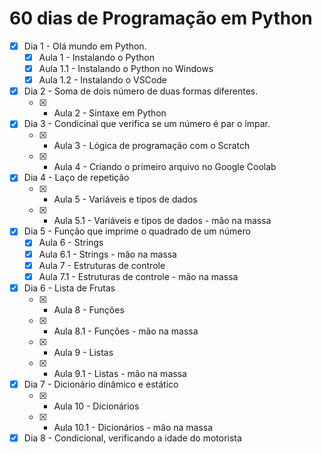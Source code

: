 # 60 dias de Programação em Python

- [x] Dia 1 - Olá mundo em Python.
  - [x] Aula 1 - Instalando o Python
  - [x] Aula 1.1 - Instalando o Python no Windows
  - [x] Aula 1.2 - Instalando o VSCode
- [x] Dia 2 - Soma de dois número de duas formas diferentes.
  - [x] - Aula 2 - Sintaxe em Python
- [x] Dia 3 - Condicinal que verifica se um número é par o ímpar.
  - [x] - Aula 3 - Lógica de programação com o Scratch
  - [x] - Aula 4 - Criando o primeiro arquivo no Google Coolab
- [x] Dia 4 - Laço de repetição
  - [x] - Aula 5 - Variáveis e tipos de dados
  - [x] - Aula 5.1 - Variáveis e tipos de dados - mão na massa
- [x] Dia 5 - Função que imprime o quadrado de um número
  - [x] Aula 6 - Strings
  - [x] Aula 6.1 - Strings - mão na massa
  - [x] Aula 7 - Estruturas de controle
  - [x] Aula 7.1 - Estruturas de controle - mão na massa
- [x] Dia 6 - Lista de Frutas
  - [x] - Aula 8 - Funções
  - [x] - Aula 8.1 - Funções - mão na massa
  - [x] - Aula 9 - Listas
  - [x] - Aula 9.1 - Listas - mão na massa
- [x] Dia 7 - Dicionário dinâmico e estático
  - [x] - Aula 10 - Dicionários
  - [x] - Aula 10.1 - Dicionários - mão na massa
- [x] Dia 8 - Condicional, verificando a idade do motorista
